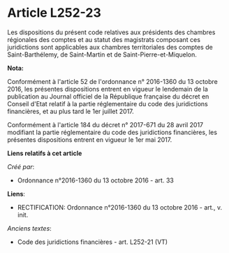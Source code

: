 # Article L252-23

Les dispositions du présent code relatives aux présidents des chambres régionales des comptes et au statut des magistrats
composant ces juridictions sont applicables aux chambres territoriales des comptes de Saint-Barthélemy, de Saint-Martin et de
Saint-Pierre-et-Miquelon.

**Nota:**

Conformément à l'article 52 de l'ordonnance n° 2016-1360 du 13 octobre 2016, les présentes dispositions entrent en vigueur le
lendemain de la publication au Journal officiel de la République française du décret en Conseil d'Etat relatif à la partie
réglementaire du code des juridictions financières, et au plus tard le 1er juillet 2017.

Conformément à l'article 184 du décret n° 2017-671 du 28 avril 2017 modifiant la partie réglementaire du code des
juridictions financières, les présentes dispositions entrent en vigueur le 1er mai 2017.

**Liens relatifs à cet article**

_Créé par_:

  - Ordonnance n°2016-1360 du 13 octobre 2016 - art. 33

**Liens**:

  - RECTIFICATION: Ordonnance n°2016-1360 du 13 octobre 2016 - art., v. init.

_Anciens textes_:

  - Code des juridictions financières - art. L252-21 (VT)
